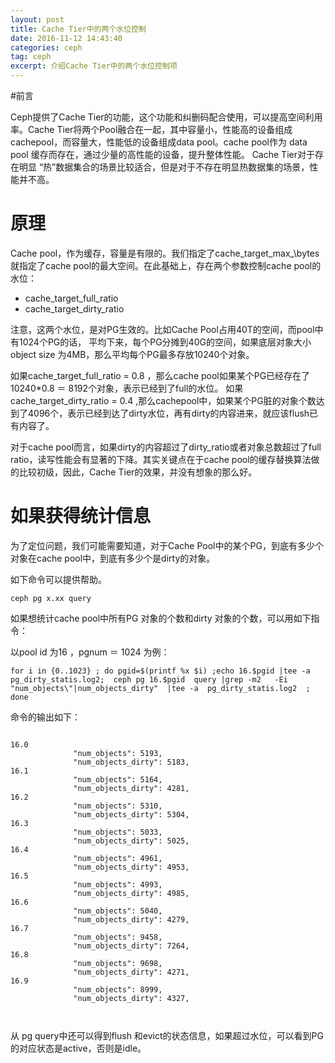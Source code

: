 ```yaml
---
layout: post
title: Cache Tier中的两个水位控制
date: 2016-11-12 14:43:40
categories: ceph
tag: ceph
excerpt: 介绍Cache Tier中的两个水位控制项
---
```


#前言

Ceph提供了Cache Tier的功能，这个功能和纠删码配合使用，可以提高空间利用率。Cache Tier将两个Pool融合在一起，其中容量小，性能高的设备组成cachepool，而容量大，性能低的设备组成data pool。cache pool作为 data pool 缓存而存在，通过少量的高性能的设备，提升整体性能。 Cache Tier对于存在明显 “热”数据集合的场景比较适合，但是对于不存在明显热数据集的场景，性能并不高。



# 原理

Cache pool，作为缓存，容量是有限的。我们指定了cache\_target\_max_\bytes就指定了cache pool的最大空间。在此基础上，存在两个参数控制cache pool的水位：

* cache\_target\_full\_ratio
* cache\_target\_dirty\_ratio

注意，这两个水位，是对PG生效的。比如Cache Pool占用40T的空间，而pool中有1024个PG的话， 平均下来，每个PG分摊到40G的空间，如果底层对象大小 object size 为4MB，那么平均每个PG最多存放10240个对象。

如果cache\_target\_full\_ratio  = 0.8 ，那么cache pool如果某个PG已经存在了10240*0.8 ＝ 8192个对象，表示已经到了full的水位。
如果cache\_target\_dirty\_ratio = 0.4 ,那么cachepool中，如果某个PG脏的对象个数达到了4096个，表示已经到达了dirty水位，再有dirty的内容进来，就应该flush已有内容了。

对于cache pool而言，如果dirty的内容超过了dirty_ratio或者对象总数超过了full ratio，读写性能会有显著的下降。其实关键点在于cache pool的缓存替换算法做的比较初级，因此，Cache Tier的效果，并没有想象的那么好。


# 如果获得统计信息 

为了定位问题，我们可能需要知道，对于Cache Pool中的某个PG，到底有多少个对象在cache pool中，到底有多少个是dirty的对象。

如下命令可以提供帮助。

```
ceph pg x.xx query
```

如果想统计cache pool中所有PG 对象的个数和dirty 对象的个数，可以用如下指令：

以pool id 为16 ，pgnum ＝ 1024 为例：

```
for i in {0..1023} ; do pgid=$(printf %x $i) ;echo 16.$pgid |tee -a pg_dirty_statis.log2;  ceph pg 16.$pgid  query |grep -m2   -Ei "num_objects\"|num_objects_dirty"  |tee -a  pg_dirty_statis.log2  ;  done 

```
命令的输出如下：

```

16.0
              "num_objects": 5193,
              "num_objects_dirty": 5183,
16.1
              "num_objects": 5164,
              "num_objects_dirty": 4281,
16.2
              "num_objects": 5310,
              "num_objects_dirty": 5304,
16.3
              "num_objects": 5033,
              "num_objects_dirty": 5025,
16.4
              "num_objects": 4961,
              "num_objects_dirty": 4953,
16.5
              "num_objects": 4993,
              "num_objects_dirty": 4985,
16.6
              "num_objects": 5040,
              "num_objects_dirty": 4279,
16.7
              "num_objects": 9458,
              "num_objects_dirty": 7264,
16.8
              "num_objects": 9698,
              "num_objects_dirty": 4271,
16.9
              "num_objects": 8999,
              "num_objects_dirty": 4327,



```

从 pg query中还可以得到flush 和evict的状态信息，如果超过水位，可以看到PG的对应状态是active，否则是idle。